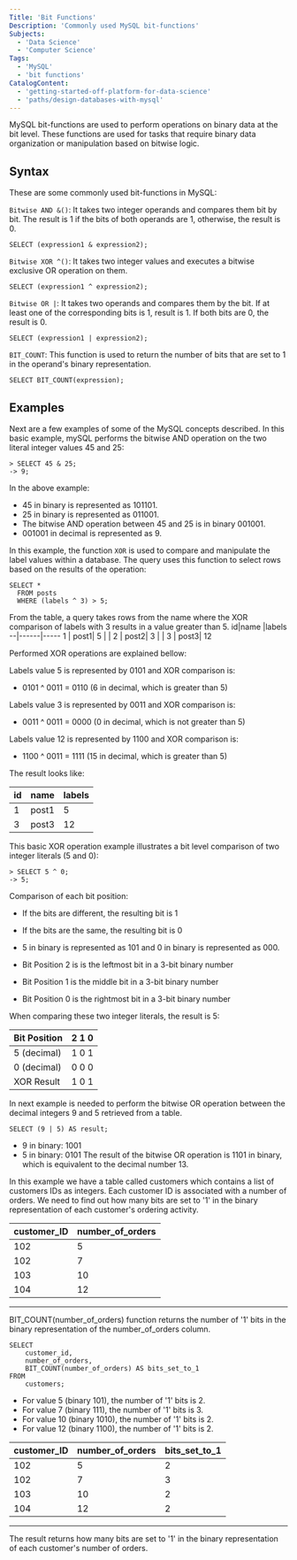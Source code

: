```yaml
---
Title: 'Bit Functions'
Description: 'Commonly used MySQL bit-functions'
Subjects:
  - 'Data Science'
  - 'Computer Science'
Tags:
  - 'MySQL'
  - 'bit functions'
CatalogContent:
  - 'getting-started-off-platform-for-data-science'
  - 'paths/design-databases-with-mysql'  
---
```


MySQL bit-functions are used to perform operations on binary data at the bit level.
These functions are used for tasks that require binary data organization or manipulation based on bitwise logic.

## Syntax

These are some commonly used bit-functions in MySQL:

`Bitwise AND &()`: It takes two integer operands and compares them bit by bit.
The result is 1 if the bits of both operands are 1, otherwise, the result is 0.

```mysql
SELECT (expression1 & expression2);
```

`Bitwise XOR ^()`: It takes two integer values and executes a bitwise exclusive OR operation on them.

```psuedo
SELECT (expression1 ^ expression2);
```

`Bitwise OR |`: It takes two operands and compares them by the bit. If at least one
of the corresponding bits is 1, result is 1. If both bits are 0, the result is 0.

```psuedo
SELECT (expression1 | expression2);
```

`BIT_COUNT`: This function is used to return the number of bits that are set to 1 in the operand's binary representation.

```psuedo
SELECT BIT_COUNT(expression);
```

## Examples

Next are a few examples of some of the MySQL concepts described. In this basic example,
mySQL performs the bitwise AND operation on the two literal integer values 45 and 25:

```mysql
> SELECT 45 & 25;
-> 9;
```

In the above example:

- 45 in binary is represented as 101101.
- 25 in binary is represented as 011001.
- The bitwise AND operation between 45 and 25 is in binary 001001.
- 001001 in decimal is represented as 9.

In this example, the function `XOR` is used to compare and manipulate the label values within a database.
The query uses this function to select rows based on the results of the operation:

```mysql
SELECT *
  FROM posts
  WHERE (labels ^ 3) > 5;
```

From the table, a query takes rows from the name where the XOR comparison of labels with 3 results in a value greater than 5.
id|name  |labels
--|------|-----
1 | post1| 5
  |      |
2 | post2| 3
  |      |
3 | post3| 12

Performed XOR operations are explained bellow:

Labels value 5 is represented by 0101 and XOR comparison is:

- 0101 ^ 0011 = 0110 (6 in decimal, which is greater than 5)

Labels value 3 is represented by 0011 and XOR comparison is:

- 0011 ^ 0011 = 0000 (0 in decimal, which is not greater than 5)

Labels value 12 is represented by 1100 and XOR comparison is:

- 1100 ^ 0011 = 1111 (15 in decimal, which is greater than 5)

The result looks like:

id | name  | labels
---|-------|-------
 1 | post1 | 5
 3 | post3 | 12

This basic XOR operation example illustrates a bit level comparison of two integer literals (5 and 0):

```mysql
> SELECT 5 ^ 0;
-> 5;
```

Comparison of each bit position:

- If the bits are different, the resulting bit is 1
- If the bits are the same, the resulting bit is 0

- 5 in binary is represented as 101 and 0 in binary is represented as 000.
- Bit Position 2 is is the leftmost bit in a 3-bit binary number
- Bit Position 1 is the middle bit in a 3-bit binary number
- Bit Position 0 is the rightmost bit in a 3-bit binary number

When comparing these two integer literals, the result is 5:

Bit Position| 2 1 0
------------|------
5 (decimal) | 1 0 1
0 (decimal) | 0 0 0
XOR Result  | 1 0 1
  
In next example is needed to perform the bitwise OR operation between the decimal integers 9 and 5 retrieved from a table.

```mysql
SELECT (9 | 5) AS result;
```

- 9 in binary: 1001
- 5 in binary: 0101
The result of the bitwise OR operation is 1101 in binary, which is equivalent to the decimal number 13.

In this example we have a table called customers which contains a list of customers IDs as integers.
Each customer ID is associated with a number of orders.
We need to find out how many bits are set to '1' in the binary representation of each customer's ordering activity.

customer_ID| number_of_orders
-----------|-----------------
102        |       5
102        |       7
103        |       10
104        |       12
-----------------------------

BIT_COUNT(number_of_orders) function returns the number of '1' bits in the binary representation of the number_of_orders column.

```mysql
SELECT
    customer_id,
    number_of_orders,
    BIT_COUNT(number_of_orders) AS bits_set_to_1
FROM
    customers;
```

- For value 5 (binary 101), the number of '1' bits is 2.
- For value 7 (binary 111), the number of '1' bits is 3.
- For value 10 (binary 1010), the number of '1' bits is 2.
- For value 12 (binary 1100), the number of '1' bits is 2.

customer_ID|number_of_orders|bits_set_to_1
-----------|----------------|--------------
102        |       5        |         2
102        |       7        |         3
103        |       10       |         2
104        |       12       |         2
-----------------------------

The result returns how many bits are set to '1' in the binary representation of each customer's number of orders.

